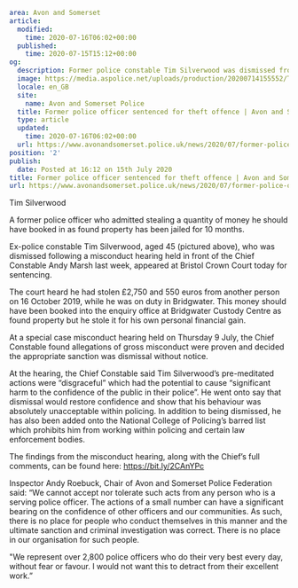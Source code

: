 ```yaml
area: Avon and Somerset
article:
  modified:
    time: 2020-07-16T06:02+00:00
  published:
    time: 2020-07-15T15:12+00:00
og:
  description: Former police constable Tim Silverwood was dismissed from the force at a hearing held on Thursday 9 July.
  image: https://media.aspolice.net/uploads/production/20200714155552/Tim-Silverwood.jpg
  locale: en_GB
  site:
    name: Avon and Somerset Police
  title: Former police officer sentenced for theft offence | Avon and Somerset Police
  type: article
  updated:
    time: 2020-07-16T06:02+00:00
  url: https://www.avonandsomerset.police.uk/news/2020/07/former-police-officer-sentenced-for-theft-offence/
position: '2'
publish:
  date: Posted at 16:12 on 15th July 2020
title: Former police officer sentenced for theft offence | Avon and Somerset Police
url: https://www.avonandsomerset.police.uk/news/2020/07/former-police-officer-sentenced-for-theft-offence/
```

Tim Silverwood

A former police officer who admitted stealing a quantity of money he should have booked in as found property has been jailed for 10 months.

Ex-police constable Tim Silverwood, aged 45 (pictured above), who was dismissed following a misconduct hearing held in front of the Chief Constable Andy Marsh last week, appeared at Bristol Crown Court today for sentencing.

The court heard he had stolen £2,750 and 550 euros from another person on 16 October 2019, while he was on duty in Bridgwater. This money should have been booked into the enquiry office at Bridgwater Custody Centre as found property but he stole it for his own personal financial gain.

At a special case misconduct hearing held on Thursday 9 July, the Chief Constable found allegations of gross misconduct were proven and decided the appropriate sanction was dismissal without notice.

At the hearing, the Chief Constable said Tim Silverwood’s pre-meditated actions were “disgraceful” which had the potential to cause “significant harm to the confidence of the public in their police”. He went onto say that dismissal would restore confidence and show that his behaviour was absolutely unacceptable within policing. In addition to being dismissed, he has also been added onto the National College of Policing’s barred list which prohibits him from working within policing and certain law enforcement bodies.

The findings from the misconduct hearing, along with the Chief’s full comments, can be found here: https://bit.ly/2CAnYPc

Inspector Andy Roebuck, Chair of Avon and Somerset Police Federation said: “We cannot accept nor tolerate such acts from any person who is a serving police officer. The actions of a small number can have a significant bearing on the confidence of other officers and our communities. As such, there is no place for people who conduct themselves in this manner and the ultimate sanction and criminal investigation was correct. There is no place in our organisation for such people.

"We represent over 2,800 police officers who do their very best every day, without fear or favour. I would not want this to detract from their excellent work.”
